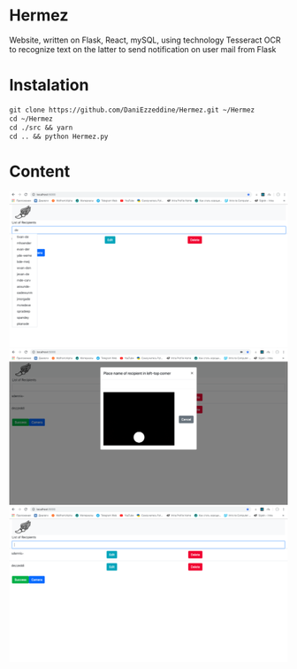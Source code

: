 #                                                        Hermez

Website, written on Flask, React, mySQL, using technology Tesseract OCR to recognize text on the latter to send notification on user mail from Flask



# Instalation

```
git clone https://github.com/DaniEzzeddine/Hermez.git ~/Hermez
cd ~/Hermez
cd ./src && yarn
cd .. && python Hermez.py
```


# Content
![main](https://github.com/DaniEzzeddine/Hermez/blob/master/screenshots/main.png)
![camera](https://github.com/DaniEzzeddine/Hermez/blob/master/screenshots/camera.png)
![main2](https://github.com/DaniEzzeddine/Hermez/blob/master/screenshots/main2.png)


